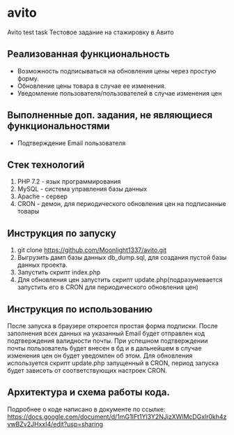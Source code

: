 # avito
Avito test task
Тестовое задание на стажировку в Авито

## Реализованная функциональность
* Возможность подписываться на обновления цены через простую форму.
* Обновление цены товара в случае ее изменения.
* Уведомление пользователя/пользователей в случае изменения цен

## Выполненные доп. задания, не являющиеся функциональностями
* Подтверждение Email пользователя
 

## Стек технологий
1. PHP 7.2 - язык программирования
2. MySQL - система управления базы данных
3. Apache - сервер
4. CRON - демон, для периодического обновления цен на подписанные товары
    
## Инструкция по запуску
1. git clone https://github.com/Moonlight1337/avito.git
2. Выгрузить дамп базы данных db_dump.sql, для создания пустой базы данных проекта.
3. Запустить скрипт index.php
4. Для обновления цен запустить скрипт update.php(подразумевается запустить его в CRON для периодического обновления цен)

## Инструкция по использованию
После запуска в браузере откроется простая форма подписки. После заполнения всех данных на указанный Email будет отправлен код подтверждения валидности почты.
При успешном подтверждении почты пользователь будет внесен в бд и в дальнейшем в случае изменения цен он будет уведомлен об этом.
Для обновления используется скрипт update.php запущенный в CRON, период запуска будет зависеть от соответствующих настроек CRON.

## Архитектура и схема работы кода.
Подробнее о коде написано в документе по ссылке: https://docs.google.com/document/d/1mG1IFt1Yl3Y2NJizXWlMcDGxlr0kh4zvwBZv2JHxxI4/edit?usp=sharing
